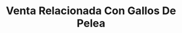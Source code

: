 ---
title: "Venta Relacionada Con Gallos De Pelea"
url: /toluca-de-lerdo/venta-relacionada-con-gallos-de-pelea/
shop: agraria
---